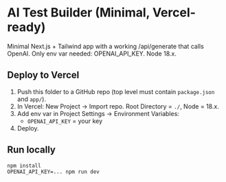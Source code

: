 # AI Test Builder (Minimal, Vercel-ready)
Minimal Next.js + Tailwind app with a working /api/generate that calls OpenAI.
Only env var needed: OPENAI_API_KEY. Node 18.x.

## Deploy to Vercel
1) Push this folder to a GitHub repo (top level must contain `package.json` and `app/`).
2) In Vercel: New Project → Import repo. Root Directory = `./`, Node = 18.x.
3) Add env var in Project Settings → Environment Variables:
   - `OPENAI_API_KEY` = your key
4) Deploy.

## Run locally
```
npm install
OPENAI_API_KEY=... npm run dev
```
